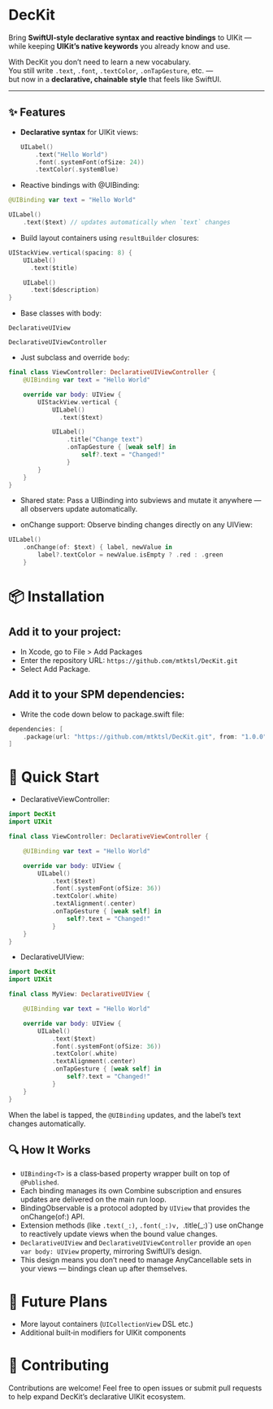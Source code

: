 # DecKit

Bring **SwiftUI‑style declarative syntax and reactive bindings** to UIKit —  
while keeping **UIKit’s native keywords** you already know and use.

With DecKit you don’t need to learn a new vocabulary.  
You still write `.text`, `.font`, `.textColor`, `.onTapGesture`, etc. —  
but now in a **declarative, chainable style** that feels like SwiftUI.

---

## ✨ Features

- **Declarative syntax** for UIKit views:
  ```swift
  UILabel()
      .text("Hello World")
      .font(.systemFont(ofSize: 24))
      .textColor(.systemBlue)
  ```

- Reactive bindings with @UIBinding:

```swift
@UIBinding var text = "Hello World"

UILabel()
    .text($text) // updates automatically when `text` changes
```

- Build layout containers using `resultBuilder` closures:

```swift
UIStackView.vertical(spacing: 8) {
    UILabel()
      .text($title)

    UILabel()
      .text($description)
}
```

- Base classes with body:

`DeclarativeUIView`

`DeclarativeUIViewController`

- Just subclass and override `body`:

```swift
final class ViewController: DeclarativeUIViewController {
    @UIBinding var text = "Hello World"

    override var body: UIView {
        UIStackView.vertical {
            UILabel()
              .text($text)

            UILabel()
                .title("Change text")
                .onTapGesture { [weak self] in
                    self?.text = "Changed!"
                }
        }
    }
}
```

- Shared state: Pass a UIBinding into subviews and mutate it anywhere — all observers update automatically.

- onChange support: Observe binding changes directly on any UIView:

```swift
UILabel()
    .onChange(of: $text) { label, newValue in
        label?.textColor = newValue.isEmpty ? .red : .green
    }
```

# 📦 Installation

## Add it to your project:
- In Xcode, go to File > Add Packages </br>
- Enter the repository URL: `https://github.com/mtktsl/DecKit.git` </br>
- Select Add Package.

## Add it to your SPM dependencies:

- Write the code down below to package.swift file:
```swift
dependencies: [
    .package(url: "https://github.com/mtktsl/DecKit.git", from: "1.0.0")
]
```

# 🚀 Quick Start

- DeclarativeViewController:
```swift
import DecKit
import UIKit

final class ViewController: DeclarativeViewController {

    @UIBinding var text = "Hello World"

    override var body: UIView {
        UILabel()
            .text($text)
            .font(.systemFont(ofSize: 36))
            .textColor(.white)
            .textAlignment(.center)
            .onTapGesture { [weak self] in
                self?.text = "Changed!"
            }
    }
}
```

- DeclarativeUIView:
```swift
import DecKit
import UIKit

final class MyView: DeclarativeUIView {

    @UIBinding var text = "Hello World"

    override var body: UIView {
        UILabel()
            .text($text)
            .font(.systemFont(ofSize: 36))
            .textColor(.white)
            .textAlignment(.center)
            .onTapGesture { [weak self] in
                self?.text = "Changed!"
            }
    }
}
```

When the label is tapped, the `@UIBinding` updates, and the label’s text changes automatically.

## 🔍 How It Works
- `UIBinding<T>` is a class‑based property wrapper built on top of `@Published`.
- Each binding manages its own Combine subscription and ensures updates are delivered on the main run loop.
- BindingObservable is a protocol adopted by `UIView` that provides the onChange(of:) API.
- Extension methods (like `.text(_:)`, `.font(_:)v, `.title(_:)`) use onChange to reactively update views when the bound value changes.
- `DeclarativeUIView` and `DeclarativeUIViewController` provide an `open var body: UIView` property, mirroring SwiftUI’s design.
- This design means you don’t need to manage AnyCancellable sets in your views — bindings clean up after themselves.

# 📌 Future Plans
- More layout containers (`UICollectionView` DSL etc.)
- Additional built‑in modifiers for UIKit components

# 🤝 Contributing
Contributions are welcome! Feel free to open issues or submit pull requests to help expand DecKit’s declarative UIKit ecosystem.
